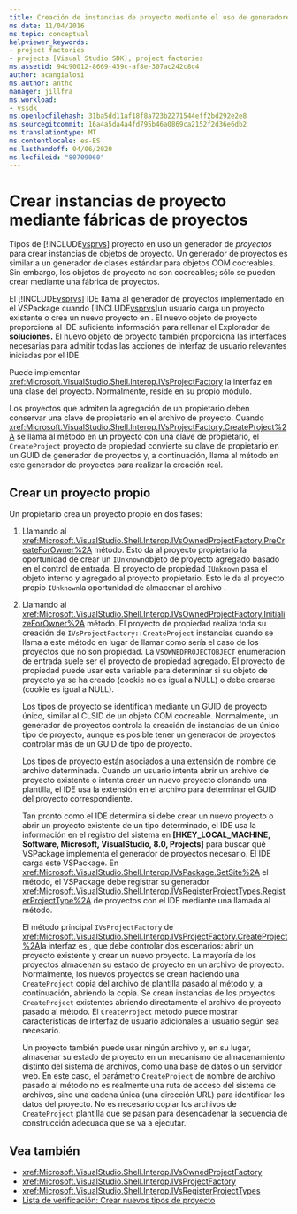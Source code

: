 ```yaml
---
title: Creación de instancias de proyecto mediante el uso de generadores de proyectos Microsoft Docs
ms.date: 11/04/2016
ms.topic: conceptual
helpviewer_keywords:
- project factories
- projects [Visual Studio SDK], project factories
ms.assetid: 94c90012-8669-459c-af8e-307ac242c8c4
author: acangialosi
ms.author: anthc
manager: jillfra
ms.workload:
- vssdk
ms.openlocfilehash: 31ba5dd11af18f8a723b2271544eff2bd292e2e8
ms.sourcegitcommit: 16a4a5da4a4fd795b46a0869ca2152f2d36e6db2
ms.translationtype: MT
ms.contentlocale: es-ES
ms.lasthandoff: 04/06/2020
ms.locfileid: "80709060"
---
```

# <a name="create-project-instances-by-using-project-factories"></a>Crear instancias de proyecto mediante fábricas de proyectos
Tipos de [!INCLUDE[vsprvs](../../code-quality/includes/vsprvs_md.md)] proyecto en uso un generador de *proyectos* para crear instancias de objetos de proyecto. Un generador de proyectos es similar a un generador de clases estándar para objetos COM cocreables. Sin embargo, los objetos de proyecto no son cocreables; sólo se pueden crear mediante una fábrica de proyectos.

 El [!INCLUDE[vsprvs](../../code-quality/includes/vsprvs_md.md)] IDE llama al generador de proyectos implementado en el VSPackage cuando [!INCLUDE[vsprvs](../../code-quality/includes/vsprvs_md.md)]un usuario carga un proyecto existente o crea un nuevo proyecto en . El nuevo objeto de proyecto proporciona al IDE suficiente información para rellenar el Explorador de **soluciones.** El nuevo objeto de proyecto también proporciona las interfaces necesarias para admitir todas las acciones de interfaz de usuario relevantes iniciadas por el IDE.

 Puede implementar <xref:Microsoft.VisualStudio.Shell.Interop.IVsProjectFactory> la interfaz en una clase del proyecto. Normalmente, reside en su propio módulo.

 Los proyectos que admiten la agregación de un propietario deben conservar una clave de propietario en el archivo de proyecto. Cuando <xref:Microsoft.VisualStudio.Shell.Interop.IVsProjectFactory.CreateProject%2A> se llama al método en un proyecto con una clave de propietario, el `CreateProject` proyecto de propiedad convierte su clave de propietario en un GUID de generador de proyectos y, a continuación, llama al método en este generador de proyectos para realizar la creación real.

## <a name="create-an-owned-project"></a>Crear un proyecto propio
 Un propietario crea un proyecto propio en dos fases:

1. Llamando al <xref:Microsoft.VisualStudio.Shell.Interop.IVsOwnedProjectFactory.PreCreateForOwner%2A> método. Esto da al proyecto propietario la oportunidad de crear un `IUnknown`objeto de proyecto agregado basado en el control de entrada. El proyecto de propiedad `IUnknown` pasa el objeto interno y agregado al proyecto propietario. Esto le da al proyecto propio `IUnknown`la oportunidad de almacenar el archivo .

2. Llamando al <xref:Microsoft.VisualStudio.Shell.Interop.IVsOwnedProjectFactory.InitializeForOwner%2A> método. El proyecto de propiedad realiza toda su creación de `IVsProjectFactory::CreateProject` instancias cuando se llama a este método en lugar de llamar como sería el caso de los proyectos que no son propiedad. La `VSOWNEDPROJECTOBJECT` enumeración de entrada suele ser el proyecto de propiedad agregado. El proyecto de propiedad puede usar esta variable para determinar si su objeto de proyecto ya se ha creado (cookie no es igual a NULL) o debe crearse (cookie es igual a NULL).

   Los tipos de proyecto se identifican mediante un GUID de proyecto único, similar al CLSID de un objeto COM cocreable. Normalmente, un generador de proyectos controla la creación de instancias de un único tipo de proyecto, aunque es posible tener un generador de proyectos controlar más de un GUID de tipo de proyecto.

   Los tipos de proyecto están asociados a una extensión de nombre de archivo determinada. Cuando un usuario intenta abrir un archivo de proyecto existente o intenta crear un nuevo proyecto clonando una plantilla, el IDE usa la extensión en el archivo para determinar el GUID del proyecto correspondiente.

   Tan pronto como el IDE determina si debe crear un nuevo proyecto o abrir un proyecto existente de un tipo determinado, el IDE usa la información en el registro del sistema en **[HKEY_LOCAL_MACHINE, Software, Microsoft, VisualStudio, 8.0, Projects]** para buscar qué VSPackage implementa el generador de proyectos necesario. El IDE carga este VSPackage. En <xref:Microsoft.VisualStudio.Shell.Interop.IVsPackage.SetSite%2A> el método, el VSPackage debe registrar su generador <xref:Microsoft.VisualStudio.Shell.Interop.IVsRegisterProjectTypes.RegisterProjectType%2A> de proyectos con el IDE mediante una llamada al método.

   El método principal `IVsProjectFactory` de <xref:Microsoft.VisualStudio.Shell.Interop.IVsProjectFactory.CreateProject%2A>la interfaz es , que debe controlar dos escenarios: abrir un proyecto existente y crear un nuevo proyecto. La mayoría de los proyectos almacenan su estado de proyecto en un archivo de proyecto. Normalmente, los nuevos proyectos se crean haciendo una `CreateProject` copia del archivo de plantilla pasado al método y, a continuación, abriendo la copia. Se crean instancias de los proyectos `CreateProject` existentes abriendo directamente el archivo de proyecto pasado al método. El `CreateProject` método puede mostrar características de interfaz de usuario adicionales al usuario según sea necesario.

   Un proyecto también puede usar ningún archivo y, en su lugar, almacenar su estado de proyecto en un mecanismo de almacenamiento distinto del sistema de archivos, como una base de datos o un servidor web. En este caso, el parámetro `CreateProject` de nombre de archivo pasado al método no es realmente una ruta de acceso del sistema de archivos, sino una cadena única (una dirección URL) para identificar los datos del proyecto. No es necesario copiar los archivos de `CreateProject` plantilla que se pasan para desencadenar la secuencia de construcción adecuada que se va a ejecutar.

## <a name="see-also"></a>Vea también
- <xref:Microsoft.VisualStudio.Shell.Interop.IVsOwnedProjectFactory>
- <xref:Microsoft.VisualStudio.Shell.Interop.IVsProjectFactory>
- <xref:Microsoft.VisualStudio.Shell.Interop.IVsRegisterProjectTypes>
- [Lista de verificación: Crear nuevos tipos de proyecto](../../extensibility/internals/checklist-creating-new-project-types.md)
